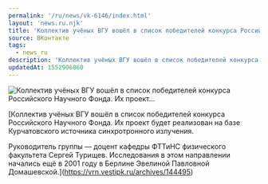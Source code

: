 ```yaml
---
permalink: '/ru/news/vk-6146/index.html'
layout: 'news.ru.njk'
title: 'Коллектив учёных ВГУ вошёл в список победителей конкурса Российского Научного Фонда. Их проект'
source: ВКонтакте
tags:
  - news_ru
description: 'Коллектив учёных ВГУ вошёл в список победителей конкурса Российского Научного Фонда. Их проект…'
updatedAt: 1552906860
---
```

![Коллектив учёных ВГУ вошёл в список победителей конкурса Российского Научного Фонда. Их проект…](https://sun9-72.userapi.com/impf/c855416/v855416809/668b/4OGb9-j0p8o.jpg?size=150x90&quality=96&sign=fb35dbbdc0ea2ee02c1b45cf812ca559&c_uniq_tag=EquNemw2LwY9rYzJkCC2Xojb5gsM9_YriqHdPisKm6Q&type=share)

[Коллектив учёных ВГУ вошёл в список победителей конкурса Российского Научного Фонда. Их проект будет реализован на базе Курчатовского источника синхротронного излучения.

Руководитель группы — доцент кафедры ФТТиНС физического факультета Сергей Турищев. Исследования в этом направлении начались ещё в 2001 году в Берлине Эвелиной Павловной Домашевской.](https://vrn.vestipk.ru/archives/144495)
